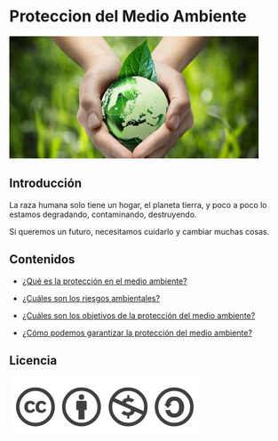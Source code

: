 # Proteccion del Medio Ambiente
![image](1.PNG)
## Introducción 
La raza humana solo tiene un hogar, el planeta tierra, y poco a poco lo estamos degradando, contaminando, destruyendo.

Si queremos un futuro, necesitamos cuidarlo y cambiar muchas cosas.

## Contenidos
- [¿Qué es la protección en el medio ambiente?](proteccion.md)

- [¿Cuáles son los riesgos ambientales?](riesgos.md)

- [¿Cuáles son los objetivos de la protección del medio ambiente?](objetivos.md)

- [¿Cómo podemos garantizar la protección del medio ambiente?](garantizar.md)

## Licencia
![image](licencia.PNG)



